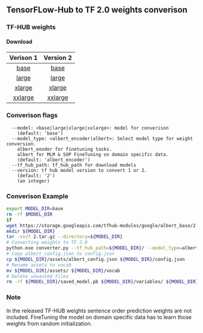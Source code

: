 ## TensorFLow-Hub to TF 2.0 weights converison


### TF-HUB weights

#### Download
|                                   Verison 1                                   |                                   Version 2                                   |
|:-----------------------------------------------------------------------------:|:-----------------------------------------------------------------------------:|
|   [base](https://storage.googleapis.com/tfhub-modules/google/albert_base/1.tar.gz)  |   [base](https://storage.googleapis.com/tfhub-modules/google/albert_base/2.tar.gz)  |
|  [large](https://storage.googleapis.com/tfhub-modules/google/albert_large/1.tar.gz)  |  [large](https://storage.googleapis.com/tfhub-modules/google/albert_large/2.tar.gz)  |
|  [xlarge](https://storage.googleapis.com/tfhub-modules/google/albert_xlarge/1.tar.gz) |  [xlarge](https://storage.googleapis.com/tfhub-modules/google/albert_xlarge/2.tar.gz) |
| [xxlarge](https://storage.googleapis.com/tfhub-modules/google/albert_xxlarge/1.tar.gz) | [xxlarge](https://storage.googleapis.com/tfhub-modules/google/albert_xxlarge/2.tar.gz) |


### Converison flags
```
  --model: <base|large|xlarge|xxlarge>: model for converison
    (default: 'base')
  --model_type: <albert_encoder|albert>: Select model type for weight conversion.
    albert_enoder for finetuning tasks.
    albert for MLM & SOP FineTuning on domain specific data.
    (default: 'albert_encoder')
  --tf_hub_path: tf_hub_path for download models
  --version: tf hub model version to convert 1 or 2.
    (default: '2')
    (an integer)
```

### Converison Example

```bash
export MODEL_DIR=base
rm -rf $MODEL_DIR
if 
wget https://storage.googleapis.com/tfhub-modules/google/albert_base/2.tar.gz
mkdir ${MODEL_DIR}
tar -xvzf 2.tar.gz --directory=${MODEL_DIR}
# Converting weights to TF 2.0
python.exe converter.py --tf_hub_path=${MODEL_DIR}/ --model_type=albert_encoder --version=2 --model=base
# Copy albert_config.json to config.json
cp ${MODEL_DIR}/assets/albert_config.json ${MODEL_DIR}/config.json
# Rename assets to vocab
mv ${MODEL_DIR}/assets/ ${MODEL_DIR}/vocab
# Delete unwanted files
rm -rf ${MODEL_DIR}/saved_model.pb ${MODEL_DIR}/variables/ ${MODEL_DIR}/saved_model.pb ${MODEL_DIR}/tfhub_module.pb
```

### Note 

In the released TF-HUB weights sentence order prediction weights are not included. FineTuning the model on domain specific data has to learn those weights from random initialization.